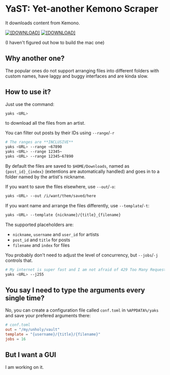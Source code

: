 # YaST: Yet-another Kemono Scraper

It downloads content from Kemono.

[![[DOWNLOAD]](https://img.shields.io/badge/DOWNLOAD-Windows--x86__x64-blue)](https://github.com/dec32/yaks/releases/download/nightly/yaks-windows-x86_64.exe)
[![[DOWNLOAD]](https://img.shields.io/badge/DOWNLOAD-Linux--x86__x64-blue)](https://github.com/dec32/yaks/releases/download/nightly/yaks-linux-x86_64)

(I haven't figured out how to build the mac one)

## Why another one?

The popular ones do not support arranging files into different folders with custom names, have laggy and buggy interfaces and are kinda slow.

## How to use it?

Just use the command:

```Bash
yaks <URL>
```

to download all the files from an artist.

You can filter out posts by their IDs using `--range`/`-r`

```Bash
# The ranges are **INCLUSIVE**
yaks <URL> --range ~67890
yaks <URL> --range 12345~
yaks <URL> --range 12345~67890
```

By default the files are saved to `$HOME/Downloads`, named as `{post_id}_{index}` (extentions are automatically handled) and goes in to a folder named by the artist's nickname.

If you want to save the files elsewhere, use `--out`/`-o`:

```Bash
yaks <URL> --out /i/want/them/saved/here
```

If you want name and arrange the files differently, use `--template`/`-t`:

```Bash
yaks <URL> --template {nickname}/{title}_{filename}
```

The supported placeholders are:
- `nickname`, `username` and `user_id` for artists
- `post_id` and `title` for posts
- `filename` and `index` for files

You probably don't need to adjust the level of concurrency, but `--jobs`/`-j` controls that.

```Bash
# My internet is super fast and I am not afraid of 429 Too Many Request.
yaks <URL> --j255
```

## You say I need to type the arguments every single time?

No, you can create a configuration file called `conf.toml` in `%APPDATA%/yaks` and save your prefered arguments there:

```toml
# conf.toml
out = "/my/unholy/vault"
template = "{username}/{title}/{filename}"
jobs = 16
```

## But I want a GUI

I am working on it.
